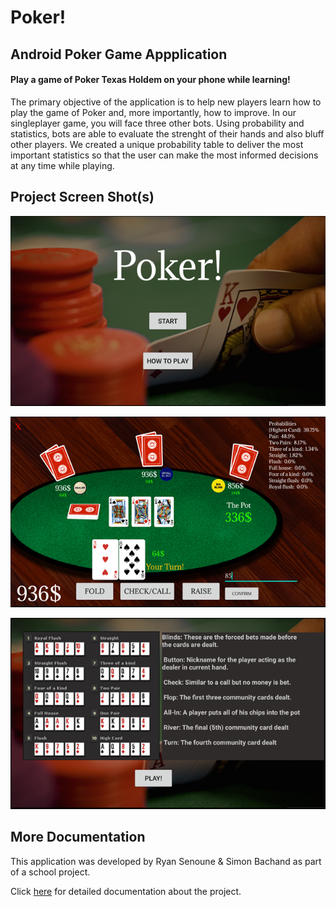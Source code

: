 # Poker!

## Android Poker Game Appplication

#### Play a game of Poker Texas Holdem on your phone while learning!

The primary objective of the application is to help new players learn how to play the game of Poker and, more importantly, how to improve. In our singleplayer game, you will face three other bots. Using probability and statistics, bots are able to evaluate the strenght of their hands and also bluff other players. We created a unique probability table to deliver the most important statistics so that the user can make the most informed decisions at any time while playing.


## Project Screen Shot(s)

![Alt text](/Images/first.png?raw=true "") 

![Alt text](/Images/game.png?raw=true "") 

![Alt text](/Images/howto.png?raw=true "") 

## More Documentation

This application was developed by Ryan Senoune & Simon Bachand as part of a school project.

Click [here](https://docs.google.com/document/u/1/d/e/2PACX-1vS0pzB2XU01bP5Kvx5si1-7V_C23JOsf4SUk0WpxfJTZMGJ2UdIU-Ik4uV267UrFJlogeu1kuopMKQS/pub) for detailed documentation about the project.
